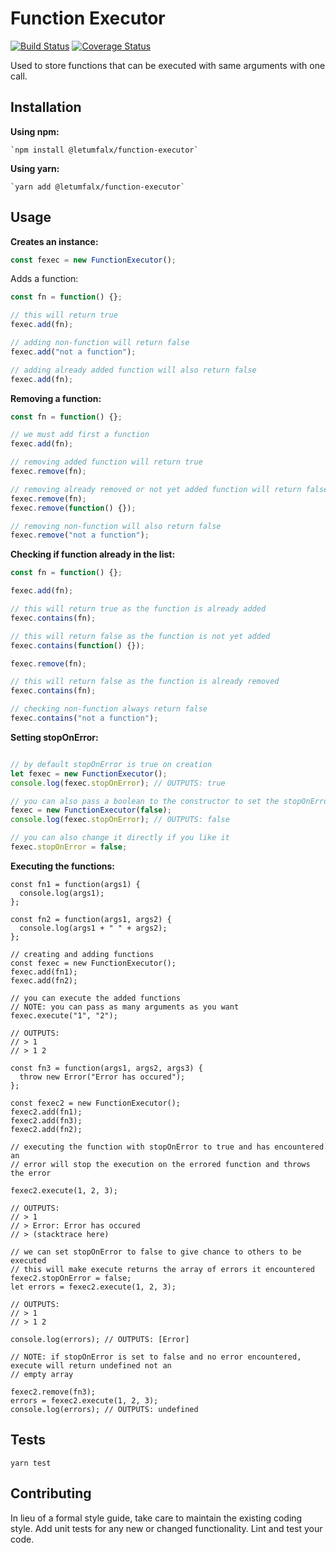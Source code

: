 Function Executor
=========

[![Build Status](https://travis-ci.org/letumfalx/function-executor.svg?branch=master)](https://travis-ci.org/letumfalx/function-executor)
[![Coverage Status](https://coveralls.io/repos/github/letumfalx/function-executor/badge.svg?branch=master)](https://coveralls.io/github/letumfalx/function-executor?branch=master)


Used to store functions that can be executed with same arguments with one call.


## Installation

**Using npm:**

    `npm install @letumfalx/function-executor`
    
**Using yarn:**

    `yarn add @letumfalx/function-executor`
    
   
## Usage

**Creates an instance:**
```js
const fexec = new FunctionExecutor();
```

Adds a function:
```js
const fn = function() {};

// this will return true
fexec.add(fn);

// adding non-function will return false
fexec.add("not a function");

// adding already added function will also return false
fexec.add(fn);
```

**Removing a function:**
```js
const fn = function() {};

// we must add first a function
fexec.add(fn);

// removing added function will return true
fexec.remove(fn);

// removing already removed or not yet added function will return false
fexec.remove(fn);
fexec.remove(function() {});

// removing non-function will also return false
fexec.remove("not a function");
```

**Checking if function already in the list:**
```js
const fn = function() {};

fexec.add(fn);

// this will return true as the function is already added
fexec.contains(fn);

// this will return false as the function is not yet added
fexec.contains(function() {});

fexec.remove(fn);

// this will return false as the function is already removed
fexec.contains(fn);

// checking non-function always return false
fexec.contains("not a function");
```

**Setting stopOnError:**
```js

// by default stopOnError is true on creation
let fexec = new FunctionExecutor();
console.log(fexec.stopOnError); // OUTPUTS: true

// you can also pass a boolean to the constructor to set the stopOnError
fexec = new FunctionExecutor(false);
console.log(fexec.stopOnError); // OUTPUTS: false

// you can also change it directly if you like it
fexec.stopOnError = false;
```

**Executing the functions:**
```
const fn1 = function(args1) {
  console.log(args1);
};

const fn2 = function(args1, args2) {
  console.log(args1 + " " + args2);
};

// creating and adding functions
const fexec = new FunctionExecutor();
fexec.add(fn1);
fexec.add(fn2);

// you can execute the added functions
// NOTE: you can pass as many arguments as you want
fexec.execute("1", "2");

// OUTPUTS:
// > 1
// > 1 2

const fn3 = function(args1, args2, args3) {
  throw new Error("Error has occured");
};

const fexec2 = new FunctionExecutor();
fexec2.add(fn1);
fexec2.add(fn3);
fexec2.add(fn2);

// executing the function with stopOnError to true and has encountered an 
// error will stop the execution on the errored function and throws the error

fexec2.execute(1, 2, 3);

// OUTPUTS:
// > 1
// > Error: Error has occured
// > (stacktrace here)

// we can set stopOnError to false to give chance to others to be executed
// this will make execute returns the array of errors it encountered
fexec2.stopOnError = false;
let errors = fexec2.execute(1, 2, 3);

// OUTPUTS:
// > 1
// > 1 2

console.log(errors); // OUTPUTS: [Error]

// NOTE: if stopOnError is set to false and no error encountered, execute will return undefined not an 
// empty array

fexec2.remove(fn3);
errors = fexec2.execute(1, 2, 3);
console.log(errors); // OUTPUTS: undefined
```

## Tests

```
yarn test
```

## Contributing

In lieu of a formal style guide, take care to maintain the existing coding style. Add unit tests for any new or changed functionality. Lint and test your code.

